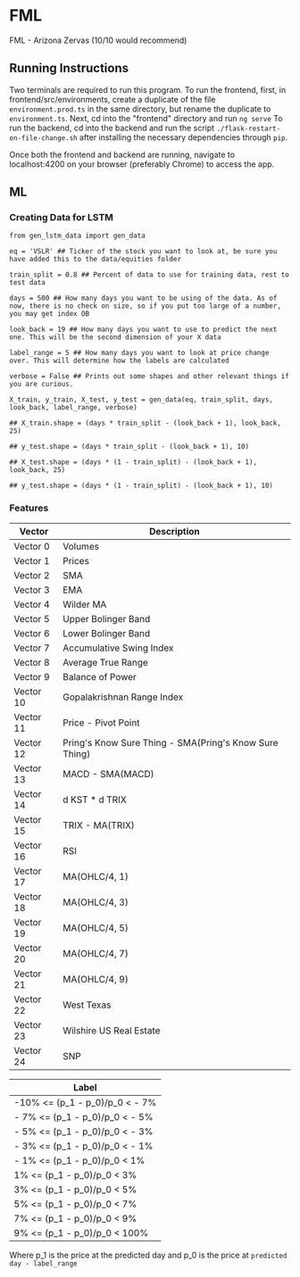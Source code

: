 # FML
FML - Arizona Zervas (10/10 would recommend)

## Running Instructions
Two terminals are required to run this program.
To run the frontend, first, in frontend/src/environments, create a duplicate of the file `environment.prod.ts` in the same directory, but rename the duplicate to `environment.ts`. Next, cd into the "frontend" directory and run `ng serve`
To run the backend, cd into the backend and run the script `./flask-restart-on-file-change.sh` after installing the necessary dependencies
through `pip`. 

Once both the frontend and backend are running, navigate to localhost:4200 on your browser (preferably Chrome) to access the app.

## ML

### Creating Data for LSTM
```
from gen_lstm_data import gen_data

eq = 'VSLR' ## Ticker of the stock you want to look at, be sure you have added this to the data/equities folder

train_split = 0.8 ## Percent of data to use for training data, rest to test data

days = 500 ## How many days you want to be using of the data. As of now, there is no check on size, so if you put too large of a number, you may get index OB

look_back = 19 ## How many days you want to use to predict the next one. This will be the second dimension of your X data

label_range = 5 ## How many days you want to look at price change over. This will determine how the labels are calculated

verbose = False ## Prints out some shapes and other relevant things if you are curious.

X_train, y_train, X_test, y_test = gen_data(eq, train_split, days, look_back, label_range, verbose)

## X_train.shape = (days * train_split - (look_back + 1), look_back, 25)

## y_test.shape = (days * train_split - (look_back + 1), 10)

## X_test.shape = (days * (1 - train_split) - (look_back + 1), look_back, 25)

## y_test.shape = (days * (1 - train_split) - (look_back + 1), 10)
```

### Features

|Vector|Description|
|------|-----------|
|Vector 0|Volumes                 |
|Vector 1|Prices                  |
|Vector 2|SMA                     |
|Vector 3|EMA                     |
|Vector 4|Wilder MA               |
|Vector 5|Upper Bolinger Band     |
|Vector 6|Lower Bolinger Band     |
|Vector 7|Accumulative Swing Index|
|Vector 8|Average True Range      |
|Vector 9|Balance of Power        |
|Vector 10|Gopalakrishnan Range Index|
|Vector 11|Price - Pivot Point    |
|Vector 12|Pring's Know Sure Thing - SMA(Pring's Know Sure Thing)|
|Vector 13|MACD - SMA(MACD)       |
|Vector 14|d KST * d TRIX         |
|Vector 15|TRIX - MA(TRIX)        |
|Vector 16|RSI                    |
|Vector 17|MA(OHLC/4, 1)          |
|Vector 18|MA(OHLC/4, 3)          |
|Vector 19|MA(OHLC/4, 5)          |
|Vector 20|MA(OHLC/4, 7)          |
|Vector 21|MA(OHLC/4, 9)          |
|Vector 22|West Texas             |
|Vector 23|Wilshire US Real Estate|
|Vector 24|SNP                    |

|Label|
|-----|
| -10% <= (p_1 - p_0)/p_0 < - 7% |
| - 7% <= (p_1 - p_0)/p_0 < - 5% |
| - 5% <= (p_1 - p_0)/p_0 < - 3% |
| - 3% <= (p_1 - p_0)/p_0 < - 1% |
| - 1% <= (p_1 - p_0)/p_0 <   1% |
|   1% <= (p_1 - p_0)/p_0 <   3% |
|   3% <= (p_1 - p_0)/p_0 <   5% |
|   5% <= (p_1 - p_0)/p_0 <   7% |
|   7% <= (p_1 - p_0)/p_0 <   9% |
|   9% <= (p_1 - p_0)/p_0 < 100% |

Where p_1 is the price at the predicted day and p_0 is the price at ```predicted day - label_range```
